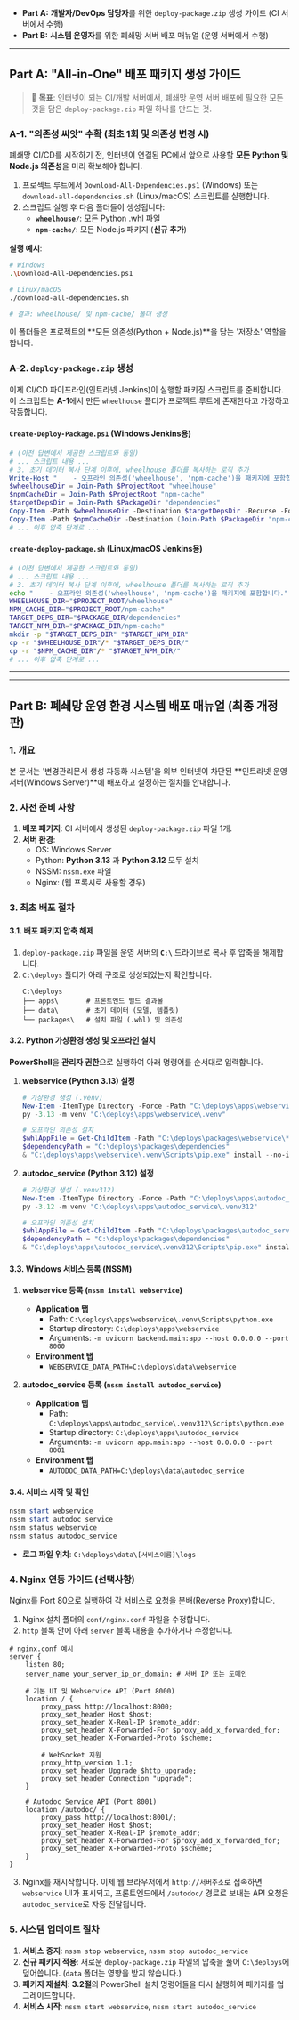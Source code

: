   * **Part A:** **개발자/DevOps 담당자**를 위한 `deploy-package.zip` 생성 가이드 (CI 서버에서 수행)
  * **Part B:** **시스템 운영자**를 위한 폐쇄망 서버 배포 매뉴얼 (운영 서버에서 수행)

-----

## Part A: "All-in-One" 배포 패키지 생성 가이드

> 🎯 **목표**: 인터넷이 되는 CI/개발 서버에서, 폐쇄망 운영 서버 배포에 필요한 모든 것을 담은 `deploy-package.zip` 파일 하나를 만드는 것.

### A-1. "의존성 씨앗" 수확 (최초 1회 및 의존성 변경 시)

폐쇄망 CI/CD를 시작하기 전, 인터넷이 연결된 PC에서 앞으로 사용할 **모든 Python 및 Node.js 의존성**을 미리 확보해야 합니다.

1.  프로젝트 루트에서 `Download-All-Dependencies.ps1` (Windows) 또는 `download-all-dependencies.sh` (Linux/macOS) 스크립트를 실행합니다.
2.  스크립트 실행 후 다음 폴더들이 생성됩니다:
    - **`wheelhouse/`**: 모든 Python .whl 파일
    - **`npm-cache/`**: 모든 Node.js 패키지 (**신규 추가**)

**실행 예시**:
```bash
# Windows
.\Download-All-Dependencies.ps1

# Linux/macOS  
./download-all-dependencies.sh

# 결과: wheelhouse/ 및 npm-cache/ 폴더 생성
```

이 폴더들은 프로젝트의 **모든 의존성(Python + Node.js)**을 담는 '저장소' 역할을 합니다.


### A-2. `deploy-package.zip` 생성

이제 CI/CD 파이프라인(인트라넷 Jenkins)이 실행할 패키징 스크립트를 준비합니다. 이 스크립트는 **A-1**에서 만든 `wheelhouse` 폴더가 프로젝트 루트에 존재한다고 가정하고 작동합니다.

#### `Create-Deploy-Package.ps1` (Windows Jenkins용)

```powershell
# (이전 답변에서 제공한 스크립트와 동일)
# ... 스크립트 내용 ...
# 3. 초기 데이터 복사 단계 이후에, wheelhouse 폴더를 복사하는 로직 추가
Write-Host "    - 오프라인 의존성('wheelhouse', 'npm-cache')을 패키지에 포함합니다."
$wheelhouseDir = Join-Path $ProjectRoot "wheelhouse"
$npmCacheDir = Join-Path $ProjectRoot "npm-cache"
$targetDepsDir = Join-Path $PackageDir "dependencies"
Copy-Item -Path $wheelhouseDir -Destination $targetDepsDir -Recurse -Force
Copy-Item -Path $npmCacheDir -Destination (Join-Path $PackageDir "npm-cache") -Recurse -Force
# ... 이후 압축 단계로 ...
```

#### `create-deploy-package.sh` (Linux/macOS Jenkins용)

```bash
# (이전 답변에서 제공한 스크립트와 동일)
# ... 스크립트 내용 ...
# 3. 초기 데이터 복사 단계 이후에, wheelhouse 폴더를 복사하는 로직 추가
echo "    - 오프라인 의존성('wheelhouse', 'npm-cache')을 패키지에 포함합니다."
WHEELHOUSE_DIR="$PROJECT_ROOT/wheelhouse"
NPM_CACHE_DIR="$PROJECT_ROOT/npm-cache"
TARGET_DEPS_DIR="$PACKAGE_DIR/dependencies"
TARGET_NPM_DIR="$PACKAGE_DIR/npm-cache"
mkdir -p "$TARGET_DEPS_DIR" "$TARGET_NPM_DIR"
cp -r "$WHEELHOUSE_DIR"/* "$TARGET_DEPS_DIR/"
cp -r "$NPM_CACHE_DIR"/* "$TARGET_NPM_DIR/"
# ... 이후 압축 단계로 ...
```

-----

-----

## Part B: 폐쇄망 운영 환경 시스템 배포 매뉴얼 (최종 개정판)

### 1\. 개요

본 문서는 '변경관리문서 생성 자동화 시스템'을 외부 인터넷이 차단된 \*\*인트라넷 운영 서버(Windows Server)\*\*에 배포하고 설정하는 절차를 안내합니다.

### 2\. 사전 준비 사항

1.  **배포 패키지**: CI 서버에서 생성된 `deploy-package.zip` 파일 1개.
2.  **서버 환경**:
      * OS: Windows Server
      * Python: **Python 3.13** 과 **Python 3.12** 모두 설치
      * NSSM: `nssm.exe` 파일
      * Nginx: (웹 프록시로 사용할 경우)

### 3\. 최초 배포 절차

#### 3.1. 배포 패키지 압축 해제

1.  `deploy-package.zip` 파일을 운영 서버의 **`C:\`** 드라이브로 복사 후 압축을 해제합니다.
2.  `C:\deploys` 폴더가 아래 구조로 생성되었는지 확인합니다.
    ```
    C:\deploys
    ├── apps\       # 프론트엔드 빌드 결과물
    ├── data\       # 초기 데이터 (모델, 템플릿)
    └── packages\   # 설치 파일 (.whl) 및 의존성
    ```

#### 3.2. Python 가상환경 생성 및 오프라인 설치

**PowerShell**을 **관리자 권한**으로 실행하여 아래 명령어를 순서대로 입력합니다.

1.  **webservice (Python 3.13) 설정**

    ```powershell
    # 가상환경 생성 (.venv)
    New-Item -ItemType Directory -Force -Path "C:\deploys\apps\webservice"
    py -3.13 -m venv "C:\deploys\apps\webservice\.venv"

    # 오프라인 의존성 설치
    $whlAppFile = Get-ChildItem -Path "C:\deploys\packages\webservice\*.whl" | Select-Object -First 1 -ExpandProperty FullName
    $dependencyPath = "C:\deploys\packages\dependencies"
    & "C:\deploys\apps\webservice\.venv\Scripts\pip.exe" install --no-index --find-links="$dependencyPath" $whlAppFile
    ```

2.  **autodoc\_service (Python 3.12) 설정**

    ```powershell
    # 가상환경 생성 (.venv312)
    New-Item -ItemType Directory -Force -Path "C:\deploys\apps\autodoc_service"
    py -3.12 -m venv "C:\deploys\apps\autodoc_service\.venv312"

    # 오프라인 의존성 설치
    $whlAppFile = Get-ChildItem -Path "C:\deploys\packages\autodoc_service\*.whl" | Select-Object -First 1 -ExpandProperty FullName
    $dependencyPath = "C:\deploys\packages\dependencies"
    & "C:\deploys\apps\autodoc_service\.venv312\Scripts\pip.exe" install --no-index --find-links="$dependencyPath" $whlAppFile
    ```

#### 3.3. Windows 서비스 등록 (NSSM)

1.  **webservice 등록 (`nssm install webservice`)**

      * **Application 탭**
          * Path: `C:\deploys\apps\webservice\.venv\Scripts\python.exe`
          * Startup directory: `C:\deploys\apps\webservice`
          * Arguments: `-m uvicorn backend.main:app --host 0.0.0.0 --port 8000`
      * **Environment 탭**
          * `WEBSERVICE_DATA_PATH=C:\deploys\data\webservice`

2.  **autodoc\_service 등록 (`nssm install autodoc_service`)**

      * **Application 탭**
          * Path: `C:\deploys\apps\autodoc_service\.venv312\Scripts\python.exe`
          * Startup directory: `C:\deploys\apps\autodoc_service`
          * Arguments: `-m uvicorn app.main:app --host 0.0.0.0 --port 8001`
      * **Environment 탭**
          * `AUTODOC_DATA_PATH=C:\deploys\data\autodoc_service`

#### 3.4. 서비스 시작 및 확인

```powershell
nssm start webservice
nssm start autodoc_service
nssm status webservice
nssm status autodoc_service
```

  * **로그 파일 위치**: `C:\deploys\data\[서비스이름]\logs`

### 4\. Nginx 연동 가이드 (선택사항)

Nginx를 Port 80으로 실행하여 각 서비스로 요청을 분배(Reverse Proxy)합니다.

1.  Nginx 설치 폴더의 `conf/nginx.conf` 파일을 수정합니다.
2.  `http` 블록 안에 아래 `server` 블록 내용을 추가하거나 수정합니다.

<!-- end list -->

```nginx
# nginx.conf 예시
server {
    listen 80;
    server_name your_server_ip_or_domain; # 서버 IP 또는 도메인

    # 기본 UI 및 Webservice API (Port 8000)
    location / {
        proxy_pass http://localhost:8000;
        proxy_set_header Host $host;
        proxy_set_header X-Real-IP $remote_addr;
        proxy_set_header X-Forwarded-For $proxy_add_x_forwarded_for;
        proxy_set_header X-Forwarded-Proto $scheme;
        
        # WebSocket 지원
        proxy_http_version 1.1;
        proxy_set_header Upgrade $http_upgrade;
        proxy_set_header Connection "upgrade";
    }

    # Autodoc Service API (Port 8001)
    location /autodoc/ {
        proxy_pass http://localhost:8001/;
        proxy_set_header Host $host;
        proxy_set_header X-Real-IP $remote_addr;
        proxy_set_header X-Forwarded-For $proxy_add_x_forwarded_for;
        proxy_set_header X-Forwarded-Proto $scheme;
    }
}
```

3.  Nginx를 재시작합니다. 이제 웹 브라우저에서 `http://서버주소`로 접속하면 `webservice` UI가 표시되고, 프론트엔드에서 `/autodoc/` 경로로 보내는 API 요청은 `autodoc_service`로 자동 전달됩니다.

### 5\. 시스템 업데이트 절차

1.  **서비스 중지**: `nssm stop webservice`, `nssm stop autodoc_service`
2.  **신규 패키지 적용**: 새로운 `deploy-package.zip` 파일의 압축을 풀어 `C:\deploys`에 덮어씁니다. (`data` 폴더는 영향을 받지 않습니다.)
3.  **패키지 재설치**: **3.2절**의 PowerShell 설치 명령어들을 다시 실행하여 패키지를 업그레이드합니다.
4.  **서비스 시작**: `nssm start webservice`, `nssm start autodoc_service`